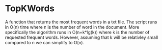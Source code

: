 TopKWords
=========

A function that returns the most frequent words in a txt file.
The script runs in O(n) time where n is the number of word in the document.
More specifically the algorithm runs in O(n+k*lg(k)) where k is the
number of requested frequent words. However, assuming that k will be
relativley small compared to n we can simplify to O(n).
